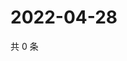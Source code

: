 # 2022-04-28

共 0 条

<!-- BEGIN WEIBO -->
<!-- 最后更新时间 Thu Apr 28 2022 15:14:33 GMT+0800 (China Standard Time) -->

<!-- END WEIBO -->
